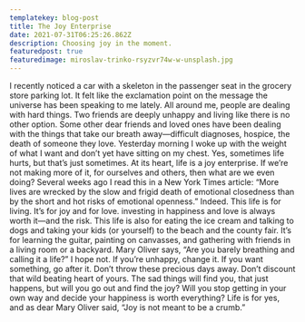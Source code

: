 ```yaml
---
templatekey: blog-post
title: The Joy Enterprise
date: 2021-07-31T06:25:26.862Z
description: Choosing joy in the moment.
featuredpost: true
featuredimage: miroslav-trinko-rsyzvr74w-w-unsplash.jpg
---
```

I recently noticed a car with a skeleton in the passenger seat in the grocery store parking lot. It felt like the exclamation point on the message the universe has been speaking to me lately. All around me, people are dealing with hard things. Two friends are deeply unhappy and living like there is no other option. Some other dear friends and loved ones have been dealing with the things that take our breath away—difficult diagnoses, hospice, the death of someone they love. Yesterday morning I woke up with the weight of what I want and don’t yet have sitting on my chest. Yes, sometimes life hurts, but that’s just sometimes. At its heart, life is a joy enterprise. If we’re not making more of it, for ourselves and others, then what are we even doing? Several weeks ago I read this in a New York Times article: “More lives are wrecked by the slow and frigid death of emotional closedness than by the short and hot risks of emotional openness.” Indeed. This life is for living. It’s for joy and for love. investing in happiness and love is always worth it—and the risk. This life is also for eating the ice cream and talking to dogs and taking your kids (or yourself) to the beach and the county fair. It’s for learning the guitar, painting on canvasses, and gathering with friends in a living room or a backyard. Mary Oliver says, “Are you barely breathing and calling it a life?” I hope not. If you’re unhappy, change it. If you want something, go after it. Don’t throw these precious days away. Don’t discount that wild beating heart of yours. The sad things will find you, that just happens, but will you go out and find the joy? Will you stop getting in your own way and decide your happiness is worth everything? Life is for yes, and as dear Mary Oliver said, “Joy is not meant to be a crumb.”